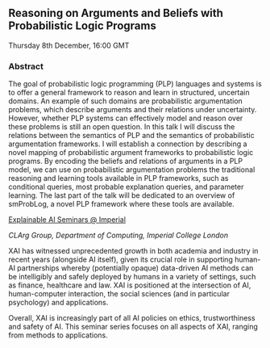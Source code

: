 ## Reasoning on Arguments and Beliefs with Probabilistic Logic Programs
Thursday 8th December, 16:00 GMT

### Abstract

The goal of probabilistic logic programming (PLP) languages and systems is to offer a general framework to reason and learn in structured, uncertain domains. An example of such domains are probabilistic argumentation problems, which describe arguments and their relations under uncertainty. However, whether PLP systems can effectively model and reason over these problems is still an open question. In this talk I will discuss the relations between the semantics of PLP and the semantics of probabilistic argumentation frameworks. I will establish a connection by describing a novel mapping of probabilistic argument frameworks to probabilistic logic programs. By encoding the beliefs and relations of arguments in a PLP model, we can use on probabilistic argumentation problems the traditional reasoning and learning tools available in PLP frameworks, such as conditional queries, most probable explanation queries, and parameter learning. The last part of the talk will be dedicated to an overview of smProbLog, a novel PLP framework where these tools are available. 

[Explainable AI Seminars @ Imperial](xaiseminars.doc.ic.ac.uk)

*CLArg Group, Department of Computing, Imperial College London*

XAI has witnessed unprecedented growth in both academia and industry in recent years (alongside AI itself), given its crucial role in supporting human-AI partnerships whereby (potentially opaque) data-driven AI methods can be intelligibly and safely deployed by humans in a variety of settings, such as finance, healthcare and law. XAI is positioned at the intersection of AI, human-computer interaction, the social sciences (and in particular psychology) and applications.

Overall, XAI is increasingly part of all AI policies on ethics, trustworthiness and safety of AI. This seminar series focuses on all aspects of XAI, ranging from methods to applications. 